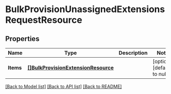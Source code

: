 # BulkProvisionUnassignedExtensionsRequestResource

## Properties
Name | Type | Description | Notes
------------ | ------------- | ------------- | -------------
**Items** | [**[]BulkProvisionExtensionResource**](BulkProvisionExtensionResource.md) |  | [optional] [default to null]

[[Back to Model list]](../README.md#documentation-for-models) [[Back to API list]](../README.md#documentation-for-api-endpoints) [[Back to README]](../README.md)


